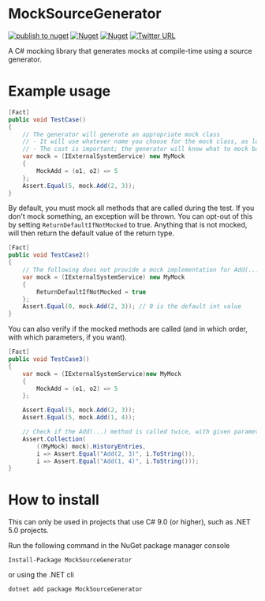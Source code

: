 # MockSourceGenerator

[![publish to nuget](https://github.com/hermanussen/MockSourceGenerator/workflows/publish%20to%20nuget/badge.svg)](https://github.com/hermanussen/MockSourceGenerator/actions) [![Nuget](https://img.shields.io/nuget/v/MockSourceGenerator)](https://www.nuget.org/packages/MockSourceGenerator/) [![Nuget](https://img.shields.io/nuget/dt/MockSourceGenerator?label=nuget%20downloads)](https://www.nuget.org/packages/MockSourceGenerator/) [![Twitter URL](https://img.shields.io/twitter/url?style=social&url=https%3A%2F%2Ftwitter.com%2Fknifecore%2F)](https://twitter.com/knifecore)

A C# mocking library that generates mocks at compile-time using a source generator.

# Example usage

```csharp
[Fact]
public void TestCase()
{
    // The generator will generate an appropriate mock class
    // - It will use whatever name you choose for the mock class, as long as it ends with "Mock"
    // - The cast is important; the generator will know what to mock based on the type used
    var mock = (IExternalSystemService) new MyMock
    {
        MockAdd = (o1, o2) => 5
    };
    Assert.Equal(5, mock.Add(2, 3));
}
```

By default, you must mock all methods that are called during the test. If you don't mock something, an exception will be thrown. You can opt-out of this by setting `ReturnDefaultIfNotMocked` to true. Anything that is not mocked, will then return the default value of the return type.

```csharp
[Fact]
public void TestCase2()
{
    // The following does not provide a mock implementation for Add(...)
    var mock = (IExternalSystemService) new MyMock
    {
        ReturnDefaultIfNotMocked = true
    };
    Assert.Equal(0, mock.Add(2, 3)); // 0 is the default int value
}
```

You can also verify if the mocked methods are called (and in which order, with which parameters, if you want).
```csharp
[Fact]
public void TestCase3()
{
    var mock = (IExternalSystemService)new MyMock
    {
        MockAdd = (o1, o2) => 5
    };

    Assert.Equal(5, mock.Add(2, 3));
    Assert.Equal(5, mock.Add(1, 4));

    // Check if the Add(...) method is called twice, with given parameters (optional)
    Assert.Collection(
        ((MyMock) mock).HistoryEntries,
        i => Assert.Equal("Add(2, 3)", i.ToString()),
        i => Assert.Equal("Add(1, 4)", i.ToString()));
}
```

# How to install

This can only be used in projects that use C# 9.0 (or higher), such as .NET 5.0 projects.

Run the following command in the NuGet package manager console
```
Install-Package MockSourceGenerator
```
or using the .NET cli
```
dotnet add package MockSourceGenerator
```